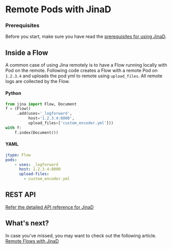 # Remote Pods with JinaD

### Prerequisites

Before you start, make sure you have read the [prerequisites for using JinaD](https://docs.jina.ai/chapters/remote/jinad.html#prerequisites).

## Inside a Flow

A common case of using Jina remotely is to have a Flow running locally with Pod on the remote. Following code creates a Flow with a remote Pod on `1.2.3.4` and uploads the pod yml to remote using `upload_files`. All remote logs are collected by the Flow.

#### Python

```python
from jina import Flow, Document
f = (Flow()
     .add(uses='_logforward',
          host='1.2.3.4:8000',
          upload_files=['custom_encoder.yml']))
with f:
    f.index(Document())
```

#### YAML

```yaml
jtype: Flow
pods:
    - uses: _logforward
      host: 1.2.3.4:8000
      upload-files:
        - custom_encoder.yml
```


## REST API

[Refer the detailed API reference for JinaD](https://api.jina.ai/daemon/#tag/pods)

## What's next?

In case you've missed, you may want to check out the following article.
[Remote Flows with JinaD](https://docs.jina.ai/chapters/remote/remote-flows.html)
